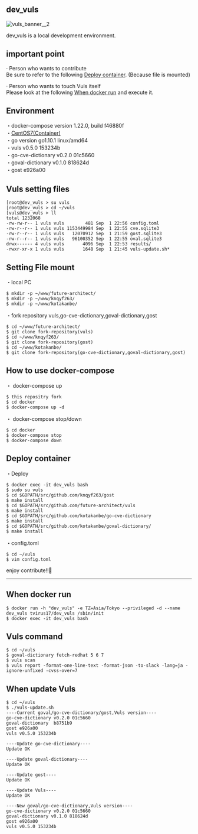 ## dev_vuls

![vuls_banner__2](https://user-images.githubusercontent.com/5633085/44946049-49397b80-ae2f-11e8-83a1-80c81dd708a8.png)

dev_vuls is a local development environment.  

## important point

· Person who wants to contribute  
Be sure to refer to the following [Deploy container](https://github.com/RVIRUS0817/dev_vuls#deploy-container). (Because file is mounted)  

· Person who wants to touch Vuls itself  
Please look at the following [When docker run](https://github.com/RVIRUS0817/dev_vuls#when-docker-run) and execute it.  

## Environment
・docker-compose version 1.22.0, build f46880f  
・[CentOS7(Container)](https://hub.docker.com/r/tvirus17/dev_vuls/)  
・go version go1.10.1 linux/amd64  
・vuls v0.5.0 153234b    
・go-cve-dictionary v0.2.0 01c5660  
・goval-dictionary v0.1.0 818624d  
・gost e926a00  

## Vuls setting files
```
[root@dev_vuls > su vuls
[root@dev_vuls > cd ~/vuls
[vuls@dev_vuls > ll
total 1232068
-rw-rw-r-- 1 vuls vuls        481 Sep  1 22:56 config.toml
-rw-r--r-- 1 vuls vuls 1153449984 Sep  1 22:55 cve.sqlite3
-rw-r--r-- 1 vuls vuls   12070912 Sep  1 21:59 gost.sqlite3
-rw-r--r-- 1 vuls vuls   96100352 Sep  1 22:55 oval.sqlite3
drwx------ 4 vuls vuls       4096 Sep  1 22:53 results/
-rwxr-xr-x 1 vuls vuls       1648 Sep  1 21:45 vuls-update.sh*
```

## Setting File mount

・local PC  
```
$ mkdir -p ~/www/future-architect/
$ mkdir -p ~/www/knqyf263/
$ mkdir -p ~/www/kotakanbe/
```

・fork repository vuls,go-cve-dictionary,goval-dictionary,gost
```
$ cd ~/www/future-architect/
$ git clone fork-repository(vuls)
$ cd ~/www/knqyf263/
$ git clone fork-repository(gost)
$ cd ~/www/kotakanbe/
$ git clone fork-repository(go-cve-dictionary,goval-dictionary,gost)
```

## How to use docker-compose

・ docker-compose up  
```
$ this repositry fork
$ cd docker
$ docker-compose up -d
```

・ docker-compose stop/down  
```
$ cd docker
$ docker-compose stop
$ docker-compose down
```

## Deploy container

・Deploy

```
$ docker exec -it dev_vuls bash
$ sudo su vuls
$ cd $GOPATH/src/github.com/knqyf263/gost
$ make install
$ cd $GOPATH/src/github.com/future-architect/vuls
$ make install
$ cd $GOPATH/src/github.com/kotakanbe/go-cve-dictionary
$ make install
$ cd $GOPATH/src/github.com/kotakanbe/goval-dictionary/
$ make install
```
・config.toml
```
$ cd ~/vuls
$ vim config.toml
```

enjoy contribute!!🤩

----

## When docker run

```
$ docker run -h "dev_vuls" -e TZ=Asia/Tokyo --privileged -d --name dev_vuls tvirus17/dev_vuls /sbin/init
$ docker exec -it dev_vuls bash
```

## Vuls command
```
$ cd ~/vuls
$ goval-dictionary fetch-redhat 5 6 7
$ vuls scan
$ vuls report -format-one-line-text -format-json -to-slack -lang=ja -ignore-unfixed -cvss-over=7
```

## When update Vuls

```
$ cd ~/vuls
$ ./vuls-update.sh
----Current goval/go-cve-dictionary/gost,Vuls version----
go-cve-dictionary v0.2.0 01c5660
goval-dictionary  b8751b9
gost e926a00
vuls v0.5.0 153234b

----Update go-cve-dictionary----
Update OK

----Update goval-dictionary----
Update OK

----Update gost----
Update OK

----Update Vuls----
Update OK

----New goval/go-cve-dictionary,Vuls version----
go-cve-dictionary v0.2.0 01c5660
goval-dictionary v0.1.0 818624d
gost e926a00
vuls v0.5.0 153234b

```